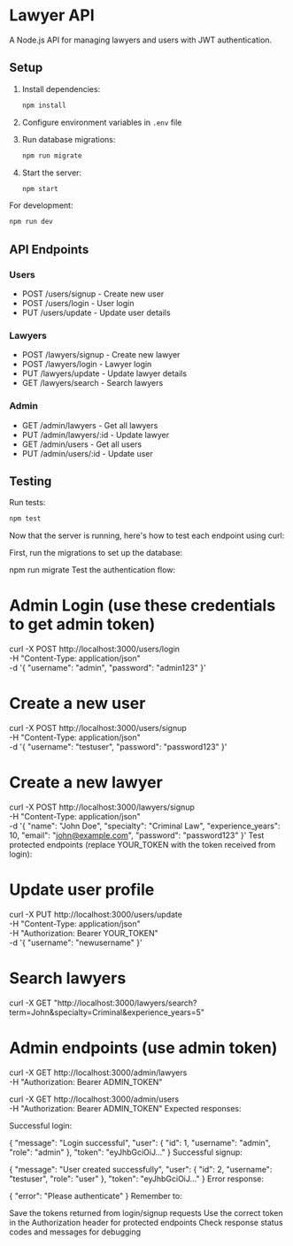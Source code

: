 # Lawyer API

A Node.js API for managing lawyers and users with JWT authentication.

## Setup

1. Install dependencies:
   ```bash
   npm install
   ```

2. Configure environment variables in `.env` file

3. Run database migrations:
   ```bash
   npm run migrate
   ```

4. Start the server:
   ```bash
   npm start
   ```

For development:
   ```bash
   npm run dev
   ```

## API Endpoints

### Users
- POST /users/signup - Create new user
- POST /users/login - User login
- PUT /users/update - Update user details

### Lawyers
- POST /lawyers/signup - Create new lawyer
- POST /lawyers/login - Lawyer login
- PUT /lawyers/update - Update lawyer details
- GET /lawyers/search - Search lawyers

### Admin
- GET /admin/lawyers - Get all lawyers
- PUT /admin/lawyers/:id - Update lawyer
- GET /admin/users - Get all users
- PUT /admin/users/:id - Update user

## Testing

Run tests:
```bash
npm test
```

Now that the server is running, here's how to test each endpoint using curl:

First, run the migrations to set up the database:

npm run migrate
Test the authentication flow:

# Admin Login (use these credentials to get admin token)
curl -X POST http://localhost:3000/users/login \
  -H "Content-Type: application/json" \
  -d '{
    "username": "admin",
    "password": "admin123"
  }'

# Create a new user
curl -X POST http://localhost:3000/users/signup \
  -H "Content-Type: application/json" \
  -d '{
    "username": "testuser",
    "password": "password123"
  }'

# Create a new lawyer
curl -X POST http://localhost:3000/lawyers/signup \
  -H "Content-Type: application/json" \
  -d '{
    "name": "John Doe",
    "specialty": "Criminal Law",
    "experience_years": 10,
    "email": "john@example.com",
    "password": "password123"
  }'
Test protected endpoints (replace YOUR_TOKEN with the token received from login):

# Update user profile
curl -X PUT http://localhost:3000/users/update \
  -H "Content-Type: application/json" \
  -H "Authorization: Bearer YOUR_TOKEN" \
  -d '{
    "username": "newusername"
  }'

# Search lawyers
curl -X GET "http://localhost:3000/lawyers/search?term=John&specialty=Criminal&experience_years=5"

# Admin endpoints (use admin token)
curl -X GET http://localhost:3000/admin/lawyers \
  -H "Authorization: Bearer ADMIN_TOKEN"

curl -X GET http://localhost:3000/admin/users \
  -H "Authorization: Bearer ADMIN_TOKEN"
Expected responses:

Successful login:

{
  "message": "Login successful",
  "user": {
    "id": 1,
    "username": "admin",
    "role": "admin"
  },
  "token": "eyJhbGciOiJ..."
}
Successful signup:

{
  "message": "User created successfully",
  "user": {
    "id": 2,
    "username": "testuser",
    "role": "user"
  },
  "token": "eyJhbGciOiJ..."
}
Error response:

{
  "error": "Please authenticate"
}
Remember to:

Save the tokens returned from login/signup requests
Use the correct token in the Authorization header for protected endpoints
Check response status codes and messages for debugging